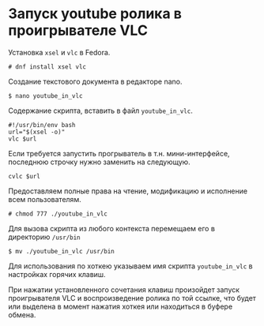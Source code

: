 # Запуск youtube ролика в проигрывателе VLC

Установка `xsel` и `vlc` в Fedora.
```
# dnf install xsel vlc
```
Создание текстового документа в редакторе nano.
```
$ nano youtube_in_vlc
```
Содержание скрипта, вставить в файл `youtube_in_vlc`.
```
#!/usr/bin/env bash
url="$(xsel -o)"
vlc $url
```
Если требуется запустить прогрыватель в т.н. мини-интерфейсе, последнюю строчку нужно заменить на следующую.
```
cvlc $url
```
Предоставляем полные права на чтение, модификацию и исполнение всем пользователям.
```
# chmod 777 ./youtube_in_vlc
```
Для вызова скрипта из любого контекста перемещаем его в директорию `/usr/bin`
```  
$ mv ./youtube_in_vlc /usr/bin
```
Для использования по хоткею указываем имя скрипта `youtube_in_vlc` в настройках горячих клавиш.

При нажатии установленного сочетания клавиш произойдет запуск проигрывателя VLC и воспроизведение ролика по той ссылке, что будет или выделена в момент нажатия хоткея или находиться в буфере обмена.
